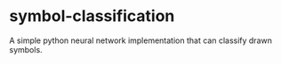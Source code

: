 # symbol-classification
A simple python neural network implementation that can classify drawn symbols.
